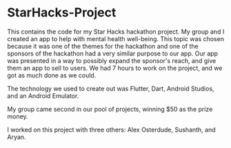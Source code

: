 # StarHacks-Project
This contains the code for my Star Hacks hackathon project. My group and I created an app to help with mental health well-being. This topic was chosen because it was one of the themes for the hackathon and one of the sponsors of the hackathon had a very similar purpose to our app. Our app was presented in a way to possibly expand the sponsor's reach, and give them an app to sell to users. We had 7 hours to work on the project, and we got as much done as we could.

The technology we used to create out was Flutter, Dart, Android Studios, and an Android Emulator.

My group came second in our pool of projects, winning $50 as the prize money.

I worked on this project with three others: Alex Osterdude, Sushanth, and Aryan.
